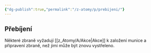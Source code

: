 ```yaml
---
{"dg-publish":true,"permalink":"/z-atomy/p/prebijeni/"}
---
```


## Přebíjení  
Některé zbraně vyžadují [[z_Atomy/A/Akce\|Akce]] k založení munice a připravení zbraně, než jimi může být znovu vystřeleno.